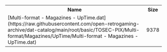 <table>
<tr><th>Name</th><th>Size</th></tr>
<tr><td>
[Multi-format - Magazines - UpTime.dat](https://raw.githubusercontent.com/open-retrogaming-archive/dat-catalog/main/root/basic/TOSEC-PIX/Multi-format/Magazines/UpTime/Multi-format - Magazines - UpTime.dat)
</td><td>9378</td></tr>
</table>

